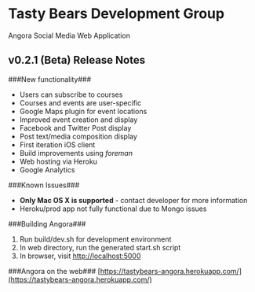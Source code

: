 Tasty Bears Development Group
=========================
Angora Social Media
Web Application


v0.2.1 (Beta) Release Notes
-------------------

###New functionality###
* Users can subscribe to courses
* Courses and events are user-specific
* Google Maps plugin for event locations
* Improved event creation and display
* Facebook and Twitter Post display
* Post text/media composition display
* First iteration iOS client
* Build improvements using *foreman*
* Web hosting via Heroku
* Google Analytics

###Known Issues###
* __Only Mac OS X is supported__ - contact developer for more information
* Heroku/prod app not fully functional due to Mongo issues

###Building Angora###
1. Run build/dev.sh for development environment
1. In web directory, run the generated start.sh script
1. In browser, visit [http://localhost:5000](http://localhost:5000)

###Angora on the web###
[https://tastybears-angora.herokuapp.com/](https://tastybears-angora.herokuapp.com/)

